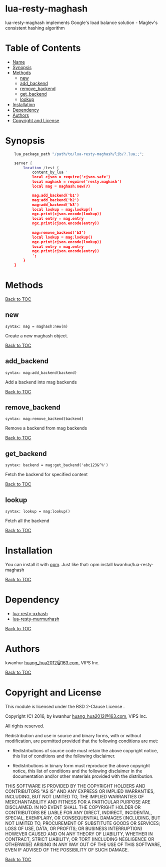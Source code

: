 # lua-resty-maghash
lua-resty-maghash implements Google's load balance solution - Maglev's consistent hashing algorithm

Table of Contents
=================

* [Name](#name)
* [Synopsis](#synopsis)
* [Methods](#methods)
    * [new](#new)
    * [add_backend](#add-backend)
    * [remove_backend](#remove-backend)
    * [get_backend](#get-backend)
    * [lookup](#lookup)
* [Installation](#installation)
* [Dependency](#dependency)
* [Authors](#authors)
* [Copyright and License](#copyright-and-license)

Synopsis
========
```lua
    lua_package_path "/path/to/lua-resty-maghash/lib/?.lua;;";

    server {
        location /test {
            content_by_lua '
            local cjson = require('cjson.safe')
            local maghash = require('resty.maghash')
            local mag = maghash:new(7)

            mag:add_backend('b1')
            mag:add_backend('b2')
            mag:add_backend('b3')
            local lookup = mag:lookup()
            ngx.print(cjson.encode(lookup))
            local entry = mag.entry
            ngx.print(cjson.encode(entry))
            
            mag:remove_backend('b3')
            local lookup = mag:lookup()
            ngx.print(cjson.encode(lookup))
            local entry = mag.entry
            ngx.print(cjson.encode(entry))
            ';
        }
    }
```

Methods
=======

[Back to TOC](#table-of-contents)

new
---
`syntax: mag = maghash:new(m)`

Create a new maghash object.

[Back to TOC](#table-of-contents)

add_backend
-----------
`syntax: mag:add_backend(backend)`

Add a backend into mag backends

[Back to TOC](#table-of-contents)

remove_backend
--------------
`syntax: mag:remove_backend(backend)`

Remove a backend from mag backends

[Back to TOC](#table-of-contents)

get_backend
-----------
`syntax: backend = mag:get_backend('abc123&^%')`

Fetch the backend for specified content

[Back to TOC](#table-of-contents)

lookup
------
`syntax: lookup = mag:lookup()`

Fetch all the backend

[Back to TOC](#table-of-contents)

Installation
============

You can install it with [opm](https://github.com/openresty/opm#readme).
Just like that: opm install kwanhur/lua-resty-maghash

[Back to TOC](#table-of-contents)

Dependency
============

* [lua-resty-xxhash](https://github.com/bungle/lua-resty-xxhash)
* [lua-resty-murmurhash](https://github.com/bungle/lua-resty-murmurhash2)

[Back to TOC](#table-of-contents)

Authors
=======

kwanhur <huang_hua2012@163.com>, VIPS Inc.

[Back to TOC](#table-of-contents)

Copyright and License
=====================

This module is licensed under the BSD 2-Clause License .

Copyright (C) 2016, by kwanhur <huang_hua2012@163.com>, VIPS Inc.

All rights reserved.

Redistribution and use in source and binary forms, with or without modification, are permitted provided that the following conditions are met:

* Redistributions of source code must retain the above copyright notice, this list of conditions and the following disclaimer.

* Redistributions in binary form must reproduce the above copyright notice, this list of conditions and the following disclaimer in the documentation and/or other materials provided with the distribution.

THIS SOFTWARE IS PROVIDED BY THE COPYRIGHT HOLDERS AND CONTRIBUTORS "AS IS" AND ANY EXPRESS OR IMPLIED WARRANTIES, INCLUDING, BUT NOT LIMITED TO, THE IMPLIED WARRANTIES OF MERCHANTABILITY AND FITNESS FOR A PARTICULAR PURPOSE ARE DISCLAIMED. IN NO EVENT SHALL THE COPYRIGHT HOLDER OR CONTRIBUTORS BE LIABLE FOR ANY DIRECT, INDIRECT, INCIDENTAL, SPECIAL, EXEMPLARY, OR CONSEQUENTIAL DAMAGES (INCLUDING, BUT NOT LIMITED TO, PROCUREMENT OF SUBSTITUTE GOODS OR SERVICES; LOSS OF USE, DATA, OR PROFITS; OR BUSINESS INTERRUPTION) HOWEVER CAUSED AND ON ANY THEORY OF LIABILITY, WHETHER IN CONTRACT, STRICT LIABILITY, OR TORT (INCLUDING NEGLIGENCE OR OTHERWISE) ARISING IN ANY WAY OUT OF THE USE OF THIS SOFTWARE, EVEN IF ADVISED OF THE POSSIBILITY OF SUCH DAMAGE.

[Back to TOC](#table-of-contents)